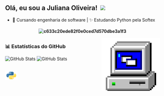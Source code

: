## Olá, eu sou a Juliana Oliveira!  &nbsp;<img src="https://github.com/TheDudeThatCode/TheDudeThatCode/blob/master/Assets/Earth.gif" width="15px">


- 🔭 Cursando engenharia de software | ✨ Estudando Python pela Softex 
 



<h4 align="center">
 
![c633c20ede82f0e0ced7d570dbe3a1f3](https://user-images.githubusercontent.com/70382532/138322189-2db8df52-9dcb-40a0-88a8-c365466bd33d.gif)

 <img align="right" alt="PC GIF" src="https://github.com/TheDudeThatCode/TheDudeThatCode/blob/master/Assets/PC.gif" width="190" />
  
##
### 📊 Estatísticas do GitHub
![GitHub Stats](https://github-readme-stats.vercel.app/api?username=Juholv&show_icons=true&theme=omni&include_all_commits=true&count_private=true)
![GitHub Stats](https://github-readme-stats.vercel.app/api/top-langs/?username=Juholv&layout=compact&langs_count=7&theme=omni)

<div style="display: inline_block"><br>
  <img align="center" alt="Rafa-Python" height="30" width="40" src="https://raw.githubusercontent.com/devicons/devicon/master/icons/python/python-original.svg">   
  
  ##
